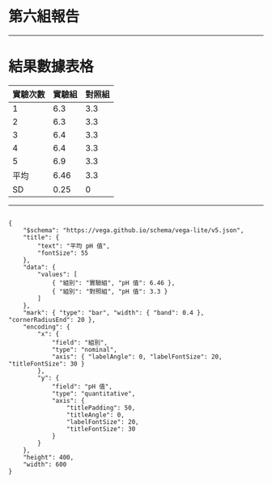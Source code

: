 # 第六組報告

---

# 結果數據表格
| 實驗次數 | 實驗組            | 對照組 |
|----------|-------------------|--------|
| 1        | 6.3               | 3.3    |
| 2        | 6.3               | 3.3    |
| 3        | 6.4               | 3.3    |
| 4        | 6.4               | 3.3    |
| 5        | 6.9               | 3.3    |
| 平均     | 6.46              | 3.3    |
| SD       | 0.25 | 0      |

---

```vega

{
	"$schema": "https://vega.github.io/schema/vega-lite/v5.json",
	"title": {
		"text": "平均 pH 值",
		"fontSize": 55
	},
	"data": {
		"values": [
			{ "組別": "實驗組", "pH 值": 6.46 },
			{ "組別": "對照組", "pH 值": 3.3 }
		]
	},
	"mark": { "type": "bar", "width": { "band": 0.4 }, "cornerRadiusEnd": 20 },
	"encoding": {
		"x": {
			"field": "組別",
			"type": "nominal",
			"axis": { "labelAngle": 0, "labelFontSize": 20, "titleFontSize": 30 }
		},
		"y": {
			"field": "pH 值",
			"type": "quantitative",
			"axis": {
				"titlePadding": 50,
				"titleAngle": 0,
				"labelFontSize": 20,
				"titleFontSize": 30
			}
		}
	},
	"height": 400,
	"width": 600
}
```

